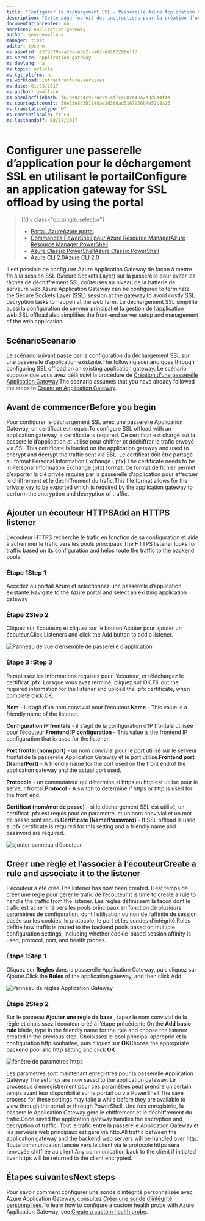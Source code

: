 ```yaml
---
title: "Configurer le déchargement SSL - Passerelle Azure Application Gateway - Portail Azure | Microsoft Docs"
description: "Cette page fournit des instructions pour la création d’une passerelle Application Gateway pour le déchargement SSL à l’aide du portail"
documentationcenter: na
services: application-gateway
author: georgewallace
manager: timlt
editor: tysonn
ms.assetid: 8373379a-a26a-45d2-aa62-dd282298eff3
ms.service: application-gateway
ms.devlang: na
ms.topic: article
ms.tgt_pltfrm: na
ms.workload: infrastructure-services
ms.date: 01/23/2017
ms.author: gwallace
ms.openlocfilehash: f61be0cc4c9274c9914f7c468ce48a2a3d0a4f4a
ms.sourcegitcommit: 50e23e8d3b1148ae2d36dad3167936b4e52c8a23
ms.translationtype: MT
ms.contentlocale: fr-FR
ms.lasthandoff: 08/18/2017
---
```

# <a name="configure-an-application-gateway-for-ssl-offload-by-using-the-portal"></a><span data-ttu-id="8c5da-103">Configurer une passerelle d’application pour le déchargement SSL en utilisant le portail</span><span class="sxs-lookup"><span data-stu-id="8c5da-103">Configure an application gateway for SSL offload by using the portal</span></span>

> [!div class="op_single_selector"]
> * [<span data-ttu-id="8c5da-104">Portail Azure</span><span class="sxs-lookup"><span data-stu-id="8c5da-104">Azure portal</span></span>](application-gateway-ssl-portal.md)
> * [<span data-ttu-id="8c5da-105">Commandes PowerShell pour Azure Resource Manager</span><span class="sxs-lookup"><span data-stu-id="8c5da-105">Azure Resource Manager PowerShell</span></span>](application-gateway-ssl-arm.md)
> * [<span data-ttu-id="8c5da-106">Azure Classic PowerShell</span><span class="sxs-lookup"><span data-stu-id="8c5da-106">Azure Classic PowerShell</span></span>](application-gateway-ssl.md)
> * [<span data-ttu-id="8c5da-107">Azure CLI 2.0</span><span class="sxs-lookup"><span data-stu-id="8c5da-107">Azure CLI 2.0</span></span>](application-gateway-ssl-cli.md)

<span data-ttu-id="8c5da-108">Il est possible de configurer Azure Application Gateway de façon à mettre fin à la session SSL (Secure Sockets Layer) sur la passerelle pour éviter les tâches de déchiffrement SSL coûteuses au niveau de la batterie de serveurs web.</span><span class="sxs-lookup"><span data-stu-id="8c5da-108">Azure Application Gateway can be configured to terminate the Secure Sockets Layer (SSL) session at the gateway to avoid costly SSL decryption tasks to happen at the web farm.</span></span> <span data-ttu-id="8c5da-109">Le déchargement SSL simplifie aussi la configuration de serveur principal et la gestion de l’application web.</span><span class="sxs-lookup"><span data-stu-id="8c5da-109">SSL offload also simplifies the front-end server setup and management of the web application.</span></span>

## <a name="scenario"></a><span data-ttu-id="8c5da-110">Scénario</span><span class="sxs-lookup"><span data-stu-id="8c5da-110">Scenario</span></span>

<span data-ttu-id="8c5da-111">Le scénario suivant passe par la configuration du déchargement SSL sur une passerelle d’application existante.</span><span class="sxs-lookup"><span data-stu-id="8c5da-111">The following scenario goes through configuring SSL offload on an existing application gateway.</span></span> <span data-ttu-id="8c5da-112">Le scénario suppose que vous avez déjà suivi la procédure de [Création d’une passerelle Application Gateway](application-gateway-create-gateway-portal.md).</span><span class="sxs-lookup"><span data-stu-id="8c5da-112">The scenario assumes that you have already followed the steps to [Create an Application Gateway](application-gateway-create-gateway-portal.md).</span></span>

## <a name="before-you-begin"></a><span data-ttu-id="8c5da-113">Avant de commencer</span><span class="sxs-lookup"><span data-stu-id="8c5da-113">Before you begin</span></span>

<span data-ttu-id="8c5da-114">Pour configurer le déchargement SSL avec une passerelle Application Gateway, un certificat est requis.</span><span class="sxs-lookup"><span data-stu-id="8c5da-114">To configure SSL offload with an application gateway, a certificate is required.</span></span> <span data-ttu-id="8c5da-115">Ce certificat est chargé sur la passerelle d’application et utilisé pour chiffrer et déchiffrer le trafic envoyé via SSL.</span><span class="sxs-lookup"><span data-stu-id="8c5da-115">This certificate is loaded on the application gateway and used to encrypt and decrypt the traffic sent via SSL.</span></span> <span data-ttu-id="8c5da-116">Le certificat doit être partagé au format Personal Information Exchange (.pfx).</span><span class="sxs-lookup"><span data-stu-id="8c5da-116">The certificate needs to be in Personal Information Exchange (pfx) format.</span></span> <span data-ttu-id="8c5da-117">Ce format de fichier permet d’exporter la clé privée requise par la passerelle d’application pour effectuer le chiffrement et le déchiffrement du trafic.</span><span class="sxs-lookup"><span data-stu-id="8c5da-117">This file format allows for the private key to be exported which is required by the application gateway to perform the encryption and decryption of traffic.</span></span>

## <a name="add-an-https-listener"></a><span data-ttu-id="8c5da-118">Ajouter un écouteur HTTPS</span><span class="sxs-lookup"><span data-stu-id="8c5da-118">Add an HTTPS listener</span></span>

<span data-ttu-id="8c5da-119">L’écouteur HTTPS recherche le trafic en fonction de sa configuration et aide à acheminer le trafic vers les pools principaux.</span><span class="sxs-lookup"><span data-stu-id="8c5da-119">The HTTPS listener looks for traffic based on its configuration and helps route the traffic to the backend pools.</span></span>

### <a name="step-1"></a><span data-ttu-id="8c5da-120">Étape 1</span><span class="sxs-lookup"><span data-stu-id="8c5da-120">Step 1</span></span>

<span data-ttu-id="8c5da-121">Accédez au portail Azure et sélectionnez une passerelle d’application existante.</span><span class="sxs-lookup"><span data-stu-id="8c5da-121">Navigate to the Azure portal and select an existing application gateway</span></span>

### <a name="step-2"></a><span data-ttu-id="8c5da-122">Étape 2</span><span class="sxs-lookup"><span data-stu-id="8c5da-122">Step 2</span></span>

<span data-ttu-id="8c5da-123">Cliquez sur Écouteurs et cliquez sur le bouton Ajouter pour ajouter un écouteur.</span><span class="sxs-lookup"><span data-stu-id="8c5da-123">Click Listeners and click the Add button to add a listener.</span></span>

![Panneau de vue d’ensemble de passerelle d’application][1]

### <a name="step-3"></a><span data-ttu-id="8c5da-125">Étape 3 :</span><span class="sxs-lookup"><span data-stu-id="8c5da-125">Step 3</span></span>

<span data-ttu-id="8c5da-126">Remplissez les informations requises pour l’écouteur, et téléchargez le certificat .pfx. Lorsque vous avez terminé, cliquez sur OK.</span><span class="sxs-lookup"><span data-stu-id="8c5da-126">Fill out the required information for the listener and upload the .pfx certificate, when complete click OK.</span></span>

<span data-ttu-id="8c5da-127">**Nom** - il s’agit d’un nom convivial pour l’écouteur.</span><span class="sxs-lookup"><span data-stu-id="8c5da-127">**Name** - This value is a friendly name of the listener.</span></span>

<span data-ttu-id="8c5da-128">**Configuration IP frontale** - il s’agit de la configuration d’IP frontale utilisée pour l’écouteur.</span><span class="sxs-lookup"><span data-stu-id="8c5da-128">**Frontend IP configuration** - This value is the frontend IP configuration that is used for the listener.</span></span>

<span data-ttu-id="8c5da-129">**Port frontal (nom/port)** - un nom convivial pour le port utilisé sur le serveur frontal de la passerelle Application Gateway et le port utilisé.</span><span class="sxs-lookup"><span data-stu-id="8c5da-129">**Frontend port (Name/Port)** - A friendly name for the port used on the front end of the application gateway and the actual port used.</span></span>

<span data-ttu-id="8c5da-130">**Protocole** - un commutateur qui détermine si https ou http est utilisé pour le serveur frontal.</span><span class="sxs-lookup"><span data-stu-id="8c5da-130">**Protocol** - A switch to determine if https or http is used for the front end.</span></span>

<span data-ttu-id="8c5da-131">**Certificat (nom/mot de passe)** - si le déchargement SSL est utilisé, un certificat .pfx est requis pour ce paramètre, et un nom convivial et un mot de passe sont requis.</span><span class="sxs-lookup"><span data-stu-id="8c5da-131">**Certificate (Name/Password)** - If SSL offload is used, a .pfx certificate is required for this setting and a friendly name and password are required.</span></span>

![ajouter panneau d’écouteur][2]

## <a name="create-a-rule-and-associate-it-to-the-listener"></a><span data-ttu-id="8c5da-133">Créer une règle et l’associer à l’écouteur</span><span class="sxs-lookup"><span data-stu-id="8c5da-133">Create a rule and associate it to the listener</span></span>

<span data-ttu-id="8c5da-134">L’écouteur a été créé.</span><span class="sxs-lookup"><span data-stu-id="8c5da-134">The listener has now been created.</span></span> <span data-ttu-id="8c5da-135">Il est temps de créer une règle pour gérer le trafic de l’écouteur.</span><span class="sxs-lookup"><span data-stu-id="8c5da-135">It is time to create a rule to handle the traffic from the listener.</span></span> <span data-ttu-id="8c5da-136">Les règles définissent la façon dont le trafic est acheminé vers les pools principaux en fonction de plusieurs paramètres de configuration, dont l’utilisation ou non de l’affinité de session basée sur les cookies, le protocole, le port et les sondes d’intégrité.</span><span class="sxs-lookup"><span data-stu-id="8c5da-136">Rules define how traffic is routed to the backend pools based on multiple configuration settings, including whether cookie-based session affinity is used, protocol, port, and health probes.</span></span>

### <a name="step-1"></a><span data-ttu-id="8c5da-137">Étape 1</span><span class="sxs-lookup"><span data-stu-id="8c5da-137">Step 1</span></span>

<span data-ttu-id="8c5da-138">Cliquez sur **Règles** dans la passerelle Application Gateway, puis cliquez sur Ajouter.</span><span class="sxs-lookup"><span data-stu-id="8c5da-138">Click the **Rules** of the application gateway, and then click Add.</span></span>

![Panneau de règles Application Gateway][3]

### <a name="step-2"></a><span data-ttu-id="8c5da-140">Étape 2</span><span class="sxs-lookup"><span data-stu-id="8c5da-140">Step 2</span></span>

<span data-ttu-id="8c5da-141">Sur le panneau **Ajouter une règle de base** , tapez le nom convivial de la règle et choisissez l’écouteur créé à l’étape précédente.</span><span class="sxs-lookup"><span data-stu-id="8c5da-141">On the **Add basic rule** blade, type in the friendly name for the rule and choose the listener created in the previous step.</span></span> <span data-ttu-id="8c5da-142">Choisissez le pool principal approprié et la configuration http souhaitée, puis cliquez sur **OK**</span><span class="sxs-lookup"><span data-stu-id="8c5da-142">Choose the appropriate backend pool and http setting and click **OK**</span></span>

![fenêtre de paramètres https][4]

<span data-ttu-id="8c5da-144">Les paramètres sont maintenant enregistrés pour la passerelle Application Gateway.</span><span class="sxs-lookup"><span data-stu-id="8c5da-144">The settings are now saved to the application gateway.</span></span> <span data-ttu-id="8c5da-145">Le processus d’enregistrement pour ces paramètres peut prendre un certain temps avant leur disponibilité sur le portail ou via PowerShell.</span><span class="sxs-lookup"><span data-stu-id="8c5da-145">The save process for these settings may take a while before they are available to view through the portal or through PowerShell.</span></span> <span data-ttu-id="8c5da-146">Une fois enregistrée, la passerelle Application Gateway gère le chiffrement et le déchiffrement du trafic.</span><span class="sxs-lookup"><span data-stu-id="8c5da-146">Once saved the application gateway handles the encryption and decryption of traffic.</span></span> <span data-ttu-id="8c5da-147">Tout le trafic entre la passerelle Application Gateway et les serveurs web principaux est géré via http.</span><span class="sxs-lookup"><span data-stu-id="8c5da-147">All traffic between the application gateway and the backend web servers will be handled over http.</span></span> <span data-ttu-id="8c5da-148">Toute communication lancée vers le client via le protocole https sera renvoyée chiffrée au client.</span><span class="sxs-lookup"><span data-stu-id="8c5da-148">Any communication back to the client if initiated over https will be returned to the client encrypted.</span></span>

## <a name="next-steps"></a><span data-ttu-id="8c5da-149">Étapes suivantes</span><span class="sxs-lookup"><span data-stu-id="8c5da-149">Next steps</span></span>

<span data-ttu-id="8c5da-150">Pour savoir comment configurer une sonde d’intégrité personnalisée avec Azure Application Gateway, consultez [Créer une sonde d’intégrité personnalisée](application-gateway-create-gateway-portal.md).</span><span class="sxs-lookup"><span data-stu-id="8c5da-150">To learn how to configure a custom health probe with Azure Application Gateway, see [Create a custom health probe](application-gateway-create-gateway-portal.md).</span></span>

[1]: ./media/application-gateway-ssl-portal/figure1.png
[2]: ./media/application-gateway-ssl-portal/figure2.png
[3]: ./media/application-gateway-ssl-portal/figure3.png
[4]: ./media/application-gateway-ssl-portal/figure4.png
